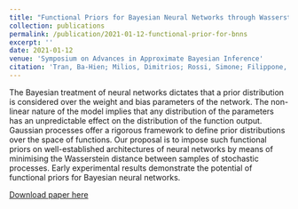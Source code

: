 ```yaml
---
title: "Functional Priors for Bayesian Neural Networks through Wasserstein Distance Minimization to Gaussian Processes"
collection: publications
permalink: /publication/2021-01-12-functional-prior-for-bnns
excerpt: ''
date: 2021-01-12
venue: 'Symposium on Advances in Approximate Bayesian Inference'
citation: 'Tran, Ba-Hien; Milios, Dimitrios; Rossi, Simone; Filippone, Maurizio. Functional Priors for Bayesian Neural Networks through Wasserstein Distance Minimization to Gaussian Processes. <i>3rd Symposium on Advances in Approximate Bayesian Inference</i>, 2021.'
---
```

The Bayesian treatment of neural networks dictates that a prior distribution is considered over the weight and bias parameters of the network. The non-linear nature of the model implies that any distribution of the parameters has an unpredictable effect on the distribution of the function output. Gaussian processes offer a rigorous framework to define prior distributions over the space of functions. Our proposal is to impose such functional priors on well-established architectures of neural networks by means of minimising the Wasserstein distance between samples of stochastic processes. Early experimental results demonstrate the potential of functional priors for Bayesian neural networks.

[Download paper here](https://openreview.net/pdf?id=GsivsoVTb2)

<!-- Recommended citation: Tran, Ba-Hien et al. (2021). "Functional priors for bayesian neural networks through wasserstein distance minimization to Gaussian processes." <i>AABI 2021</i>. 1(1). -->